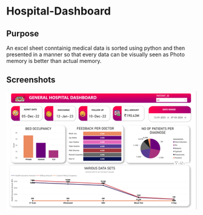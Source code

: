 # Hospital-Dashboard

## Purpose

An excel sheet conntainig medical data is sorted using python and then presented in a manner so that every data can be visually seen as Photo memory is better than actual memory.

## Screenshots

![Dasboard](https://raw.githubusercontent.com/Haarsh777/Hospital-Dashboard/refs/heads/main/Dashboard.png)
